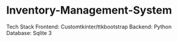 # Inventory-Management-System

Tech Stack
Frontend: Customtkinter/ttkbootstrap
Backend: Python
Database: Sqlite 3

